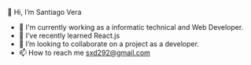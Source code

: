 👋 Hi, I’m Santiago Vera

- 🔭 I'm currently working as a informatic technical and Web Developer.
- 🌱 I’ve recently learned React.js
- 👯 I’m looking to collaborate on a project as a developer. 
- 📫 How to reach me sxd292@gmail.com

